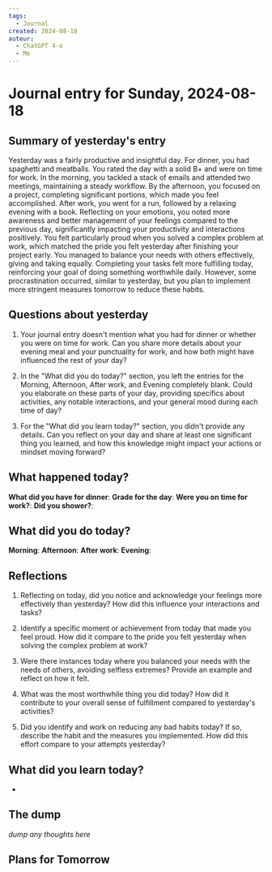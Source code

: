 ```yaml
---
tags:
  - Journal
created: 2024-08-18
auteur:
  - ChatGPT 4-o
  - Me
---
```

# Journal entry for Sunday, 2024-08-18

## Summary of yesterday's entry

Yesterday was a fairly productive and insightful day. For dinner, you had spaghetti and meatballs. You rated the day with a solid B+ and were on time for work. In the morning, you tackled a stack of emails and attended two meetings, maintaining a steady workflow. By the afternoon, you focused on a project, completing significant portions, which made you feel accomplished. After work, you went for a run, followed by a relaxing evening with a book. Reflecting on your emotions, you noted more awareness and better management of your feelings compared to the previous day, significantly impacting your productivity and interactions positively. You felt particularly proud when you solved a complex problem at work, which matched the pride you felt yesterday after finishing your project early. You managed to balance your needs with others effectively, giving and taking equally. Completing your tasks felt more fulfilling today, reinforcing your goal of doing something worthwhile daily. However, some procrastination occurred, similar to yesterday, but you plan to implement more stringent measures tomorrow to reduce these habits.

## Questions about yesterday

1. Your journal entry doesn't mention what you had for dinner or whether you were on time for work. Can you share more details about your evening meal and your punctuality for work, and how both might have influenced the rest of your day?

2. In the "What did you do today?" section, you left the entries for the Morning, Afternoon, After work, and Evening completely blank. Could you elaborate on these parts of your day, providing specifics about activities, any notable interactions, and your general mood during each time of day?

3. For the "What did you learn today?" section, you didn't provide any details. Can you reflect on your day and share at least one significant thing you learned, and how this knowledge might impact your actions or mindset moving forward?

## What happened today?

**What did you have for dinner**: 
**Grade for the day**: 
**Were you on time for work?**:
**Did you shower?**:

## What did you do today?

**Morning**: 
**Afternoon**: 
**After work**: 
**Evening**: 

## Reflections

1. Reflecting on today, did you notice and acknowledge your feelings more effectively than yesterday? How did this influence your interactions and tasks?

2. Identify a specific moment or achievement from today that made you feel proud. How did it compare to the pride you felt yesterday when solving the complex problem at work?

3. Were there instances today where you balanced your needs with the needs of others, avoiding selfless extremes? Provide an example and reflect on how it felt.

4. What was the most worthwhile thing you did today? How did it contribute to your overall sense of fulfillment compared to yesterday's activities?

5. Did you identify and work on reducing any bad habits today? If so, describe the habit and the measures you implemented. How did this effort compare to your attempts yesterday?

## What did you learn today?

-

## The dump
*dump any thoughts here*

## Plans for Tomorrow
